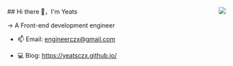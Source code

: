 <img align="right" src="https://github-readme-stats.vercel.app/api?username=Yeats&show_icons=true&hide_border=true">
## Hi there 👋，I'm Yeats

-> A Front-end development engineer

- 📫 Email:  engineerczx@gmail.com

- 💻 Blog: https://yeatsczx.github.io/

<!-- - 🔭 I’m currently working on ...
- 🌱 I’m currently learning ...
- 👯 I’m looking to collaborate on ...
- 🤔 I’m looking for help with ...
- 💬 Ask me about ...
- 📫 How to reach me: ...
- 😄 Pronouns: ...
- ⚡ Fun fact: ... -->
